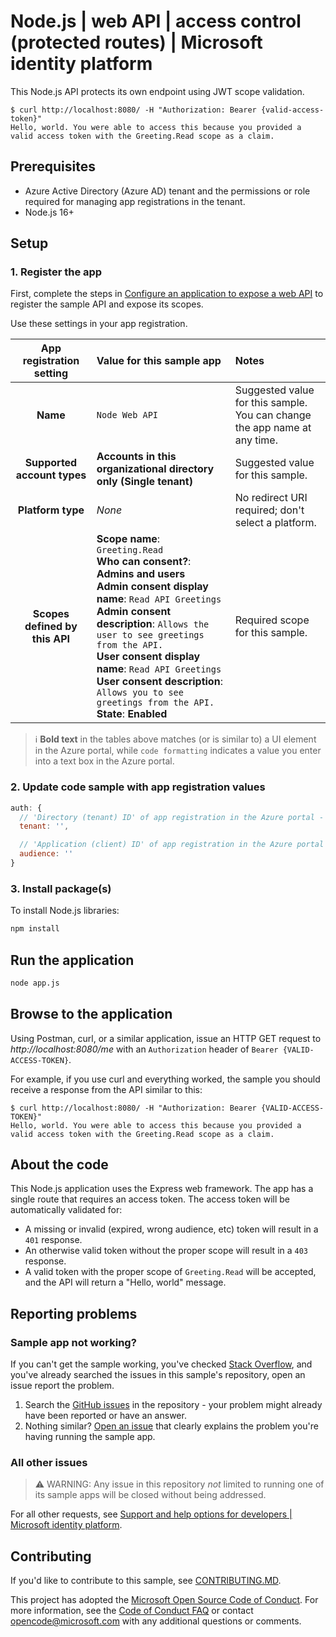 <!-- Keeping yaml frontmatter commented out for now
---
# Metadata required by https://docs.microsoft.com/samples/browse/
# Metadata properties: https://review.docs.microsoft.com/help/contribute/samples/process/onboarding?branch=main#add-metadata-to-readme
languages:
- Node.js
page_type: sample
name: "Node.js application that protects its endpoint"
description: "This Node.js API protects its own protected endpoint using JWT scope validation."
products:
- azure
- azure-active-directory
urlFragment: ms-identity-docs-code-api-nodejs
---
-->

# Node.js | web API | access control (protected routes) | Microsoft identity platform

<!-- Build badges here
![Build passing.](https://img.shields.io/badge/build-passing-brightgreen.svg) ![Code coverage.](https://img.shields.io/badge/coverage-100%25-brightgreen.svg) ![License.](https://img.shields.io/badge/license-MIT-green.svg)
-->

This Node.js API protects its own endpoint using JWT scope validation.

```console
$ curl http://localhost:8080/ -H "Authorization: Bearer {valid-access-token}"
Hello, world. You were able to access this because you provided a valid access token with the Greeting.Read scope as a claim.
```

## Prerequisites

- Azure Active Directory (Azure AD) tenant and the permissions or role required for managing app registrations in the tenant.
- Node.js 16+

## Setup

### 1. Register the app

First, complete the steps in [Configure an application to expose a web API](https://docs.microsoft.com/azure/active-directory/develop/quickstart-configure-app-expose-web-apis) to register the sample API and expose its scopes.

Use these settings in your app registration.

| App registration <br/> setting    | Value for this sample app                                                    | Notes                                                                                              |
|:---------------------------------:|:-----------------------------------------------------------------------------|:---------------------------------------------------------------------------------------------------|
| **Name**                          | `Node Web API`                                                               | Suggested value for this sample. <br/> You can change the app name at any time.                    |
| **Supported account types**    | **Accounts in this organizational directory only (Single tenant)**   | Suggested value for this sample.                                                 |
| **Platform type**              | _None_                                                               | No redirect URI required; don't select a platform.                               |
| **Scopes defined by this API** | **Scope name**: `Greeting.Read`<br/>**Who can consent?**: **Admins and users**<br/>**Admin consent display name**: `Read API Greetings`<br/>**Admin consent description**: `Allows the user to see greetings from the API.`<br/>**User consent display name**: `Read API Greetings`<br/>**User consent description**: `Allows you to see greetings from the API.`<br/>**State**: **Enabled** | Required scope for this sample. |

> :information_source: **Bold text** in the tables above matches (or is similar to) a UI element in the Azure portal, while `code formatting` indicates a value you enter into a text box in the Azure portal.

### 2. Update code sample with app registration values

```javascript
auth: {
  // 'Directory (tenant) ID' of app registration in the Azure portal - this value is a GUID
  tenant: '',

  // 'Application (client) ID' of app registration in the Azure portal - this value is a GUID
  audience: ''
}
```

### 3. Install package(s)

To install Node.js libraries:

```bash
npm install
```

## Run the application

```bash
node app.js
```

## Browse to the application

Using Postman, curl, or a similar application, issue an HTTP GET request to *http://localhost:8080/me* with an `Authorization` header of `Bearer {VALID-ACCESS-TOKEN}`.

For example, if you use curl and everything worked, the sample you should receive a response from the API similar to this:

```console
$ curl http://localhost:8080/ -H "Authorization: Bearer {VALID-ACCESS-TOKEN}"
Hello, world. You were able to access this because you provided a valid access token with the Greeting.Read scope as a claim.
```

## About the code

This Node.js application uses the Express web framework. The app has a single route that requires an access token. The access token will be automatically validated for:
- A missing or invalid (expired, wrong audience, etc) token will result in a `401` response.
- An otherwise valid token without the proper scope will result in a `403` response.
- A valid token with the proper scope of `Greeting.Read` will be accepted, and the API will return a "Hello, world" message.

## Reporting problems

### Sample app not working?

If you can't get the sample working, you've checked [Stack Overflow](https://stackoverflow.com/questions/tagged/express-jwt), and you've already searched the issues in this sample's repository, open an issue report the problem.

1. Search the [GitHub issues](../../issues) in the repository - your problem might already have been reported or have an answer.
1. Nothing similar? [Open an issue](../../issues/new) that clearly explains the problem you're having running the sample app.

### All other issues

> :warning: WARNING: Any issue in this repository _not_ limited to running one of its sample apps will be closed without being addressed.

For all other requests, see [Support and help options for developers | Microsoft identity platform](https://docs.microsoft.com/azure/active-directory/develop/developer-support-help-options).

## Contributing

If you'd like to contribute to this sample, see [CONTRIBUTING.MD](/CONTRIBUTING.md).

This project has adopted the [Microsoft Open Source Code of Conduct](https://opensource.microsoft.com/codeofconduct/). For more information, see the [Code of Conduct FAQ](https://opensource.microsoft.com/codeofconduct/faq/) or contact [opencode@microsoft.com](mailto:opencode@microsoft.com) with any additional questions or comments.
